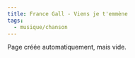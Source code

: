 ```yaml
---
title: France Gall - Viens je t'emmène
tags:
  - musique/chanson
---
```


Page créée automatiquement, mais vide.
